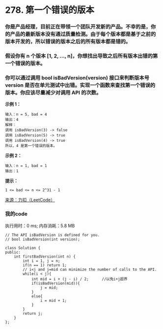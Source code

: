 # 278. 第一个错误的版本
### 你是产品经理，目前正在带领一个团队开发新的产品。不幸的是，你的产品的最新版本没有通过质量检测。由于每个版本都是基于之前的版本开发的，所以错误的版本之后的所有版本都是错的。
### 假设你有 n 个版本 [1, 2, ..., n]，你想找出导致之后所有版本出错的第一个错误的版本。
### 你可以通过调用 bool isBadVersion(version) 接口来判断版本号 version 是否在单元测试中出错。实现一个函数来查找第一个错误的版本。你应该尽量减少对调用 API 的次数。

**示例 1：**
```
输入：n = 5, bad = 4
输出：4
解释：
调用 isBadVersion(3) -> false 
调用 isBadVersion(5) -> true 
调用 isBadVersion(4) -> true
所以，4 是第一个错误的版本。
```

**示例 2：**
```
输入：n = 1, bad = 1
输出：1
```

**提示：**
```
1 <= bad <= n <= 2^31 - 1
```

[来源：力扣（LeetCode）](https://leetcode-cn.com/problems/first-bad-version)


### 我的code
执行用时：0 ms; 内存消耗：5.8 MB

```
// The API isBadVersion is defined for you.
// bool isBadVersion(int version);

class Solution {
public:
    int firstBadVersion(int n) {
        int i = 1, j = n;
        if(n == 1) return 1;
        // i<j and j=mid can minimize the number of calls to the API.
        while(i < j){
            int mid = i + (j - i) / 2;      //以免i+j超界
            if(isBadVersion(mid)){
                j = mid;
            }
            else{
                i = mid + 1;
            }
        }
        return j;
    }
};
```

